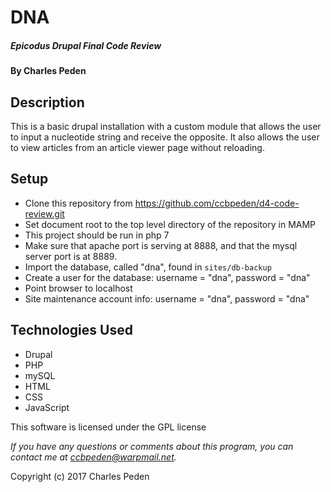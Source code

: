 # DNA

##### Epicodus Drupal Final Code Review

#### By Charles Peden

## Description

This is a basic drupal installation with a custom module that allows the user to input a nucleotide string and receive the opposite.  It also allows the user to view articles from an article viewer page without reloading.

## Setup

* Clone this repository from https://github.com/ccbpeden/d4-code-review.git
* Set document root to the top level directory of the repository in MAMP
* This project should be run in php 7
* Make sure that apache port is serving at 8888, and that the mysql server port is at 8889.
* Import the database, called "dna", found in `sites/db-backup`
* Create a user for the database: username = "dna", password = "dna"
* Point browser to localhost
* Site maintenance account info: username = "dna", password = "dna"

## Technologies Used
* Drupal
* PHP
* mySQL
* HTML
* CSS
* JavaScript

This software is licensed under the GPL license

_If you have any questions or comments about this program, you can contact me at [ccbpeden@warpmail.net](mailto:ccbpeden@warpmail.net)._

Copyright (c) 2017 Charles Peden

